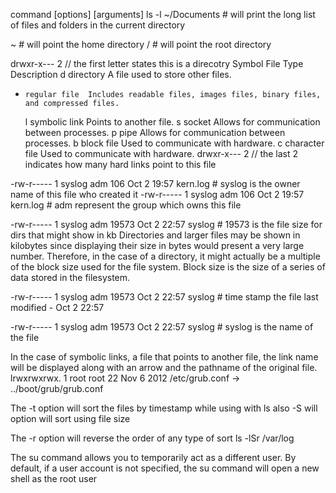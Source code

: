 command [options] [arguments]
ls -l ~/Documents # will print the long list of files and folders in the current directory

~ # will point the home directory
/ # will point the root directory

drwxr-x--- 2 // the first letter states this is a direcotry
Symbol File Type Description
d directory A file used to store other files.

-     regular file	Includes readable files, images files, binary files, and compressed files.
  l symbolic link Points to another file.
  s socket Allows for communication between processes.
  p pipe Allows for communication between processes.
  b block file Used to communicate with hardware.
  c character file Used to communicate with hardware.
  drwxr-x--- 2 // the last 2 indicates how many hard links point to this file

-rw-r----- 1 syslog adm 106 Oct 2 19:57 kern.log # syslog is the owner name of this file who created it
-rw-r----- 1 syslog adm 106 Oct 2 19:57 kern.log # adm represent the group which owns this file

-rw-r----- 1 syslog adm 19573 Oct 2 22:57 syslog # 19573 is the file size for dirs that might show in kb
Directories and larger files may be shown in kilobytes since displaying their size in bytes would present a very large number. Therefore, in the case of a directory, it might actually be a multiple of the block size used for the file system. Block size is the size of a series of data stored in the filesystem.

-rw-r----- 1 syslog adm 19573 Oct 2 22:57 syslog # time stamp the file last modified - Oct 2 22:57

-rw-r----- 1 syslog adm 19573 Oct 2 22:57 syslog # syslog is the name of the file

In the case of symbolic links, a file that points to another file, the link name will be displayed along with an arrow and the pathname of the original file.
lrwxrwxrwx. 1 root root 22 Nov 6 2012 /etc/grub.conf -> ../boot/grub/grub.conf

The -t option will sort the files by timestamp while using with ls also -S will option will sort using file size

The -r option will reverse the order of any type of sort
ls -lSr /var/log

The su command allows you to temporarily act as a different user. By default, if a user account is not specified, the su command will open a new shell as the root user
